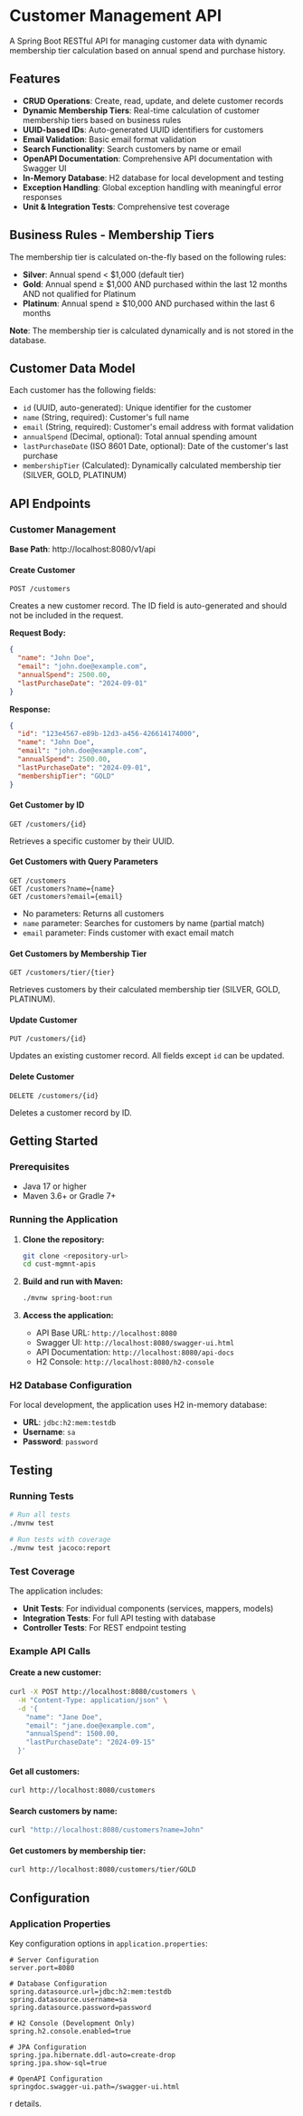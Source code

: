 # Customer Management API

A Spring Boot RESTful API for managing customer data with dynamic membership tier calculation based on annual spend and purchase history.

## Features

- **CRUD Operations**: Create, read, update, and delete customer records
- **Dynamic Membership Tiers**: Real-time calculation of customer membership tiers based on business rules
- **UUID-based IDs**: Auto-generated UUID identifiers for customers
- **Email Validation**: Basic email format validation
- **Search Functionality**: Search customers by name or email
- **OpenAPI Documentation**: Comprehensive API documentation with Swagger UI
- **In-Memory Database**: H2 database for local development and testing
- **Exception Handling**: Global exception handling with meaningful error responses
- **Unit & Integration Tests**: Comprehensive test coverage

## Business Rules - Membership Tiers

The membership tier is calculated on-the-fly based on the following rules:

- **Silver**: Annual spend < $1,000 (default tier)
- **Gold**: Annual spend ≥ $1,000 AND purchased within the last 12 months AND not qualified for Platinum
- **Platinum**: Annual spend ≥ $10,000 AND purchased within the last 6 months

**Note**: The membership tier is calculated dynamically and is not stored in the database.

## Customer Data Model

Each customer has the following fields:

- `id` (UUID, auto-generated): Unique identifier for the customer
- `name` (String, required): Customer's full name
- `email` (String, required): Customer's email address with format validation
- `annualSpend` (Decimal, optional): Total annual spending amount
- `lastPurchaseDate` (ISO 8601 Date, optional): Date of the customer's last purchase
- `membershipTier` (Calculated): Dynamically calculated membership tier (SILVER, GOLD, PLATINUM)

## API Endpoints

### Customer Management

**Base Path**: http://localhost:8080/v1/api

#### Create Customer
```
POST /customers
```
Creates a new customer record. The ID field is auto-generated and should not be included in the request.

**Request Body:**
```json
{
  "name": "John Doe",
  "email": "john.doe@example.com",
  "annualSpend": 2500.00,
  "lastPurchaseDate": "2024-09-01"
}
```

**Response:**
```json
{
  "id": "123e4567-e89b-12d3-a456-426614174000",
  "name": "John Doe",
  "email": "john.doe@example.com",
  "annualSpend": 2500.00,
  "lastPurchaseDate": "2024-09-01",
  "membershipTier": "GOLD"
}
```

#### Get Customer by ID
```
GET /customers/{id}
```
Retrieves a specific customer by their UUID.

#### Get Customers with Query Parameters
```
GET /customers
GET /customers?name={name}
GET /customers?email={email}
```
- No parameters: Returns all customers
- `name` parameter: Searches for customers by name (partial match)
- `email` parameter: Finds customer with exact email match

#### Get Customers by Membership Tier
```
GET /customers/tier/{tier}
```
Retrieves customers by their calculated membership tier (SILVER, GOLD, PLATINUM).

#### Update Customer
```
PUT /customers/{id}
```
Updates an existing customer record. All fields except `id` can be updated.

#### Delete Customer
```
DELETE /customers/{id}
```
Deletes a customer record by ID.

## Getting Started

### Prerequisites

- Java 17 or higher
- Maven 3.6+ or Gradle 7+

### Running the Application

1. **Clone the repository:**
   ```bash
   git clone <repository-url>
   cd cust-mgmnt-apis
   ```

2. **Build and run with Maven:**
   ```bash
   ./mvnw spring-boot:run
   ```
3. **Access the application:**
   - API Base URL: `http://localhost:8080`
   - Swagger UI: `http://localhost:8080/swagger-ui.html`
   - API Documentation: `http://localhost:8080/api-docs`
   - H2 Console: `http://localhost:8080/h2-console`

### H2 Database Configuration

For local development, the application uses H2 in-memory database:
- **URL**: `jdbc:h2:mem:testdb`
- **Username**: `sa`
- **Password**: `password`

## Testing

### Running Tests

```bash
# Run all tests
./mvnw test

# Run tests with coverage
./mvnw test jacoco:report
```

### Test Coverage

The application includes:
- **Unit Tests**: For individual components (services, mappers, models)
- **Integration Tests**: For full API testing with database
- **Controller Tests**: For REST endpoint testing

### Example API Calls

#### Create a new customer:
```bash
curl -X POST http://localhost:8080/customers \
  -H "Content-Type: application/json" \
  -d '{
    "name": "Jane Doe",
    "email": "jane.doe@example.com",
    "annualSpend": 1500.00,
    "lastPurchaseDate": "2024-09-15"
  }'
```

#### Get all customers:
```bash
curl http://localhost:8080/customers
```

#### Search customers by name:
```bash
curl "http://localhost:8080/customers?name=John"
```

#### Get customers by membership tier:
```bash
curl http://localhost:8080/customers/tier/GOLD
```

## Configuration

### Application Properties

Key configuration options in `application.properties`:

```properties
# Server Configuration
server.port=8080

# Database Configuration
spring.datasource.url=jdbc:h2:mem:testdb
spring.datasource.username=sa
spring.datasource.password=password

# H2 Console (Development Only)
spring.h2.console.enabled=true

# JPA Configuration
spring.jpa.hibernate.ddl-auto=create-drop
spring.jpa.show-sql=true

# OpenAPI Configuration
springdoc.swagger-ui.path=/swagger-ui.html
```
r details.
